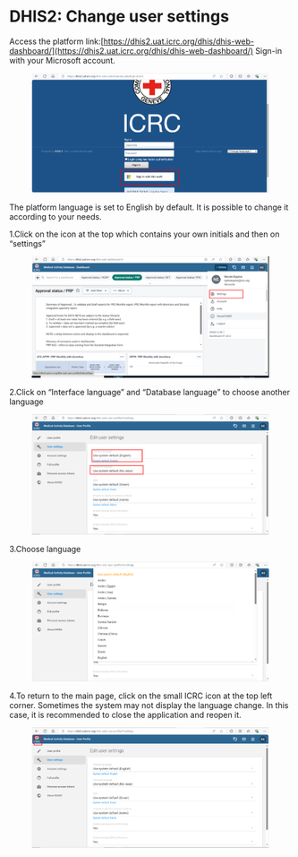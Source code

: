 # DHIS2: Change user settings

Access the platform link:[https://dhis2.uat.icrc.org/dhis/dhis-web-dashboard/](https://dhis2.uat.icrc.org/dhis/dhis-web-dashboard/) Sign-in with your Microsoft account.



<figure><img src="../../.gitbook/assets/image.png" alt=""><figcaption></figcaption></figure>

The platform language is set to English by default. It is possible to change it according to your needs.

1.Click on the icon at the top which contains your own initials and then on “settings”

<figure><img src="../../.gitbook/assets/image (1).png" alt=""><figcaption></figcaption></figure>

2.Click on “Interface language” and “Database language” to choose another language

<figure><img src="../../.gitbook/assets/image (2).png" alt=""><figcaption></figcaption></figure>

3.Choose language

<figure><img src="../../.gitbook/assets/image (4).png" alt=""><figcaption></figcaption></figure>

4.To return to the main page, click on the small ICRC icon at the top left corner. Sometimes the system may not display the language change. In this case, it is recommended to close the application and reopen it.

<figure><img src="../../.gitbook/assets/image (5).png" alt=""><figcaption></figcaption></figure>
